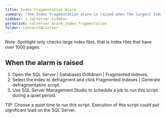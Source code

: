 ```yaml
---
title: Index Fragmentation Alarm
summary: "The Index Fragmentation alarm is raised when the largest Index file on the SQL Server is more than 5% fragmented. It is a good idea to defragment large index files that are more than 5% fragmented."
sidebar: c_sqlserver_sidebar
permalink: sqlserver_alarm_index_fragmentation
folder: ConnectSQLServer
---
```




Note: Spotlight only checks large index files, that is Index files that have over 1000 pages.


## When the alarm is raised

1. Open the SQL Server \| Databases Drilldown \| Fragmented Indexes.
2. Select the index to defragment and click Fragmented Indexes \| Generate defragmentation script.
3. Use SQL Server Management Studio to schedule a job to run this script during a quiet period.


TIP: Choose a quiet time to run this script. Execution of this script could put significant load on the SQL Server.
